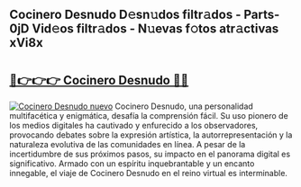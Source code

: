 ## Cocinero Desnudo D𝚎sn𝚞dos filtr𝚊dos - Parts-0jD Vid𝚎os filtr𝚊dos - N𝚞evas f𝚘tos atr𝚊ctivas xVi8x

# <h2><a href="http://mb6osd.tromn.icu/?c=Cocinero+Desnudo">🔗👉👉👉 Cocinero Desnudo 🔗🔗</a></h2>

[![Cocinero Desnudo nuevo](https://i.imgur.com/pEAQMta.gif)](http://mb6osd.tromn.icu/?c=Cocinero+Desnudo)
Cocinero Desnudo, una personalidad multifacética y enigmática, desafía la comprensión fácil. Su uso pionero de los medios digitales ha cautivado y enfurecido a los observadores, provocando debates sobre la expresión artística, la autorrepresentación y la naturaleza evolutiva de las comunidades en línea. A pesar de la incertidumbre de sus próximos pasos, su impacto en el panorama digital es significativo. Armado con un espíritu inquebrantable y un encanto innegable, el viaje de Cocinero Desnudo en el reino virtual es interminable.
